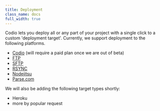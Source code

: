 ```yaml
---
title: Deployment
class_name: docs
full_width: true
---
```


Codio lets you deploy all or any part of your project with a single click to a custom 'deployment target'. Currently, we support deployment to the following platforms.

- [Codio](/docs/deployment/type-codio/) (will require a paid plan once we are out of beta)
- [FTP](/docs/deployment/type-ftp/)
- [SFTP](/docs/deployment/type-sftp/)
- [RSYNC](/docs/deployment/type-rsync/)
- [Nodejitsu](/docs/deployment/type-nj/)
- [Parse.com](/docs/deployment/type-parse/)

We will also be adding the following target types shortly:

- Heroku
- more by popular request

